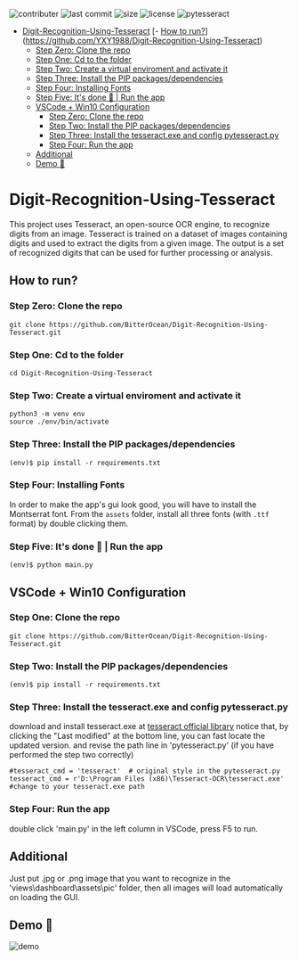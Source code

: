 ![contributer](https://img.shields.io/github/contributors/BitterOcean/Digit-Recognition-Using-Tesseract?style=for-the-badge)
![last commit](https://img.shields.io/github/last-commit/BitterOcean/Digit-Recognition-Using-Tesseract?style=for-the-badge)
![size](https://img.shields.io/github/repo-size/BitterOcean/Digit-Recognition-Using-Tesseract?style=for-the-badge)
![license](https://img.shields.io/github/license/BitterOcean/Digit-Recognition-Using-Tesseract?style=for-the-badge)
![pytesseract](https://img.shields.io/pypi/pyversions/pytesseract?style=for-the-badge)

- [Digit-Recognition-Using-Tesseract](#digit-recognition-using-tesseract)
  [- [How to run?](#how-to-run)](https://github.com/YXY1988/Digit-Recognition-Using-Tesseract)
    - [Step Zero: Clone the repo](#step-zero-clone-the-repo)
    - [Step One: Cd to the folder](#step-one-cd-to-the-folder)
    - [Step Two: Create a virtual enviroment and activate it](#step-two-create-a-virtual-enviroment-and-activate-it)
    - [Step Three: Install the PIP packages/dependencies](#step-three-install-the-pip-packages-dependencies)
    - [Step Four: Installing Fonts](#step-four-installing-fonts)
    - [Step Five: It's done 🎉 | Run the app](#step-five-it-s-done------run-the-app)
  - [VSCode + Win10 Configuration](#vscode--win10-configuration)
    - [Step Zero: Clone the repo](#step-one-clone-the-repo)
    - [Step Two: Install the PIP packages/dependencies](#step-two-install-the-pip-packagesdependencies)
    - [Step Three: Install the tesseract.exe and config pytesseract.py](#step-three-install-the-tesseractexe-and-config-pytesseractpy)
    - [Step Four: Run the app](#step-four-run-the-app)
  - [Additional](#additional)
  - [Demo 🎥](#demo-)

# Digit-Recognition-Using-Tesseract
This project uses Tesseract, an open-source OCR engine, to recognize digits from an image. Tesseract is trained on a dataset of images containing digits and used to extract the digits from a given image. The output is a set of recognized digits that can be used for further processing or analysis.

## How to run?

### Step Zero: Clone the repo
```code
git clone https://github.com/BitterOcean/Digit-Recognition-Using-Tesseract.git
```

### Step One: Cd to the folder
```code
cd Digit-Recognition-Using-Tesseract
```

### Step Two: Create a virtual enviroment and activate it
```code
python3 -m venv env
source ./env/bin/activate
```

### Step Three: Install the PIP packages/dependencies
```code
(env)$ pip install -r requirements.txt
```

### Step Four: Installing Fonts
In order to make the app's gui look good, you will have to install the Montserrat font. From the `assets` folder, install all three fonts (with `.ttf` format) by double clicking them.

### Step Five: It's done 🎉 | Run the app
```code
(env)$ python main.py
```
## VSCode + Win10 Configuration

### Step One: Clone the repo
```code
git clone https://github.com/BitterOcean/Digit-Recognition-Using-Tesseract.git
```

### Step Two: Install the PIP packages/dependencies
```code
(env)$ pip install -r requirements.txt
```

### Step Three: Install the tesseract.exe and config pytesseract.py
download and install tesseract.exe at [tesseract official library](https://digi.bib.uni-mannheim.de/tesseract/?C=M;O=D)
notice that, by clicking the "Last modified" at the bottom line, you can fast locate the updated version.
and revise the path line in 'pytesseract.py' (if you have performed the step two correctly)
```code
#tesseract_cmd = 'tesseract'  # original style in the pytesseract.py
tesseract_cmd = r'D:\Program Files (x86)\Tesseract-OCR\tesseract.exe' #change to your tesseract.exe path
```
### Step Four: Run the app
double click 'main.py' in the left column in VSCode, press F5 to run.

## Additional
Just put .jpg or .png image that you want to recognize in the 'views\dashboard\assets\pic\' folder, then all images will load automatically on loading the GUI. 

## Demo 🎥
![demo](https://user-images.githubusercontent.com/60509979/236934728-8f191d67-2b75-490e-8b16-e217b04ae0db.gif)

